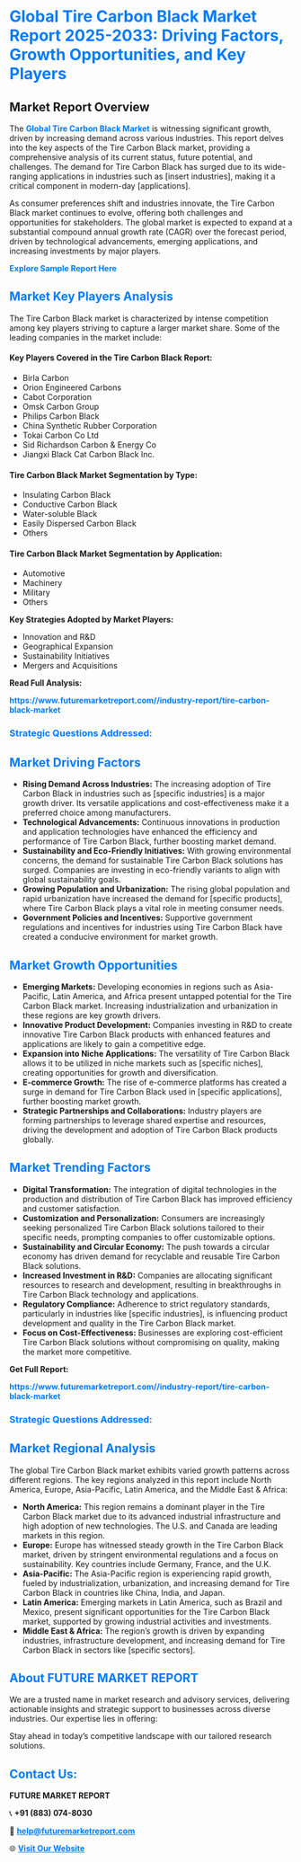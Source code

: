 <h1 style="color: #007BFF;">Global Tire Carbon Black Market Report 2025-2033: Driving Factors, Growth Opportunities, and Key Players</h1>

<section id="overview">
<h2>Market Report Overview</h2>
<p>The <a href="https://www.futuremarketreport.com//industry-report/tire-carbon-black-market" style="color: #007BFF; text-decoration: none;"><strong>Global Tire Carbon Black Market</strong></a> is witnessing significant growth, driven by increasing demand across various industries. This report delves into the key aspects of the Tire Carbon Black market, providing a comprehensive analysis of its current status, future potential, and challenges. The demand for Tire Carbon Black has surged due to its wide-ranging applications in industries such as [insert industries], making it a critical component in modern-day [applications].</p>
<p>As consumer preferences shift and industries innovate, the Tire Carbon Black market continues to evolve, offering both challenges and opportunities for stakeholders. The global market is expected to expand at a substantial compound annual growth rate (CAGR) over the forecast period, driven by technological advancements, emerging applications, and increasing investments by major players.</p>
</section>

<section id="overview">
<p><a href="https://www.futuremarketreport.com//request-sample/reportId=53010" style="color: #007BFF; text-decoration: none;"><strong>Explore Sample Report Here</strong></a></p>
</section>

<section id="key-players">
<h2 style="color: #007BFF;">Market Key Players Analysis</h2>
<p>The Tire Carbon Black market is characterized by intense competition among key players striving to capture a larger market share. Some of the leading companies in the market include:</p>
<h4>Key Players Covered in the Tire Carbon Black Report:</h4>
<ul><li>Birla Carbon</li><li>Orion Engineered Carbons</li><li>Cabot Corporation</li><li>Omsk Carbon Group</li><li>Philips Carbon Black</li><li>China Synthetic Rubber Corporation</li><li>Tokai Carbon Co Ltd</li><li>Sid Richardson Carbon &amp; Energy Co</li><li>Jiangxi Black Cat Carbon Black Inc.</li></ul>
<h4>Tire Carbon Black Market Segmentation by Type:</h4>
<ul><li>Insulating Carbon Black</li><li>Conductive Carbon Black</li><li>Water-soluble Black</li><li>Easily Dispersed Carbon Black</li><li>Others</li></ul>

<h4>Tire Carbon Black Market Segmentation by Application:</h4>
<ul><li>Automotive</li><li>Machinery</li><li>Military</li><li>Others</li></ul>
<p><strong>Key Strategies Adopted by Market Players:</strong></p>
<ul>
<li>Innovation and R&D</li>
<li>Geographical Expansion</li>
<li>Sustainability Initiatives</li>
<li>Mergers and Acquisitions</li>
</ul>
</section>

<section>
<p><strong>Read Full Analysis: </strong></p><a href="https://www.futuremarketreport.com//industry-report/tire-carbon-black-market" style="color: #007BFF; text-decoration: none;"><strong>https://www.futuremarketreport.com//industry-report/tire-carbon-black-market</strong></a>
<h3 style="color: #007BFF;">Strategic Questions Addressed:</h3>
</section>

<section id="driving-factors">
<h2 style="color: #007BFF;">Market Driving Factors</h2>
<ul>
<li><strong>Rising Demand Across Industries:</strong> The increasing adoption of Tire Carbon Black in industries such as [specific industries] is a major growth driver. Its versatile applications and cost-effectiveness make it a preferred choice among manufacturers.</li>
<li><strong>Technological Advancements:</strong> Continuous innovations in production and application technologies have enhanced the efficiency and performance of Tire Carbon Black, further boosting market demand.</li>
<li><strong>Sustainability and Eco-Friendly Initiatives:</strong> With growing environmental concerns, the demand for sustainable Tire Carbon Black solutions has surged. Companies are investing in eco-friendly variants to align with global sustainability goals.</li>
<li><strong>Growing Population and Urbanization:</strong> The rising global population and rapid urbanization have increased the demand for [specific products], where Tire Carbon Black plays a vital role in meeting consumer needs.</li>
<li><strong>Government Policies and Incentives:</strong> Supportive government regulations and incentives for industries using Tire Carbon Black have created a conducive environment for market growth.</li>
</ul>
</section>

<section id="growth-opportunities">
<h2 style="color: #007BFF;">Market Growth Opportunities</h2>
<ul>
<li><strong>Emerging Markets:</strong> Developing economies in regions such as Asia-Pacific, Latin America, and Africa present untapped potential for the Tire Carbon Black market. Increasing industrialization and urbanization in these regions are key growth drivers.</li>
<li><strong>Innovative Product Development:</strong> Companies investing in R&D to create innovative Tire Carbon Black products with enhanced features and applications are likely to gain a competitive edge.</li>
<li><strong>Expansion into Niche Applications:</strong> The versatility of Tire Carbon Black allows it to be utilized in niche markets such as [specific niches], creating opportunities for growth and diversification.</li>
<li><strong>E-commerce Growth:</strong> The rise of e-commerce platforms has created a surge in demand for Tire Carbon Black used in [specific applications], further boosting market growth.</li>
<li><strong>Strategic Partnerships and Collaborations:</strong> Industry players are forming partnerships to leverage shared expertise and resources, driving the development and adoption of Tire Carbon Black products globally.</li>
</ul>
</section>

<section id="trending-factors">
<h2 style="color: #007BFF;">Market Trending Factors</h2>
<ul>
<li><strong>Digital Transformation:</strong> The integration of digital technologies in the production and distribution of Tire Carbon Black has improved efficiency and customer satisfaction.</li>
<li><strong>Customization and Personalization:</strong> Consumers are increasingly seeking personalized Tire Carbon Black solutions tailored to their specific needs, prompting companies to offer customizable options.</li>
<li><strong>Sustainability and Circular Economy:</strong> The push towards a circular economy has driven demand for recyclable and reusable Tire Carbon Black solutions.</li>
<li><strong>Increased Investment in R&D:</strong> Companies are allocating significant resources to research and development, resulting in breakthroughs in Tire Carbon Black technology and applications.</li>
<li><strong>Regulatory Compliance:</strong> Adherence to strict regulatory standards, particularly in industries like [specific industries], is influencing product development and quality in the Tire Carbon Black market.</li>
<li><strong>Focus on Cost-Effectiveness:</strong> Businesses are exploring cost-efficient Tire Carbon Black solutions without compromising on quality, making the market more competitive.</li>
</ul>
</section>

<section>
<p><strong>Get Full Report: </strong></p><a href="https://www.futuremarketreport.com//industry-report/tire-carbon-black-market" style="color: #007BFF; text-decoration: none;"><strong>https://www.futuremarketreport.com//industry-report/tire-carbon-black-market</strong></a>
<h3 style="color: #007BFF;">Strategic Questions Addressed:</h3>
</section>


<section id="regional-analysis">
<h2 style="color: #007BFF;">Market Regional Analysis</h2>
<p>The global Tire Carbon Black market exhibits varied growth patterns across different regions. The key regions analyzed in this report include North America, Europe, Asia-Pacific, Latin America, and the Middle East & Africa:</p>
<ul>
<li><strong>North America:</strong> This region remains a dominant player in the Tire Carbon Black market due to its advanced industrial infrastructure and high adoption of new technologies. The U.S. and Canada are leading markets in this region.</li>
<li><strong>Europe:</strong> Europe has witnessed steady growth in the Tire Carbon Black market, driven by stringent environmental regulations and a focus on sustainability. Key countries include Germany, France, and the U.K.</li>
<li><strong>Asia-Pacific:</strong> The Asia-Pacific region is experiencing rapid growth, fueled by industrialization, urbanization, and increasing demand for Tire Carbon Black in countries like China, India, and Japan.</li>
<li><strong>Latin America:</strong> Emerging markets in Latin America, such as Brazil and Mexico, present significant opportunities for the Tire Carbon Black market, supported by growing industrial activities and investments.</li>
<li><strong>Middle East & Africa:</strong> The region’s growth is driven by expanding industries, infrastructure development, and increasing demand for Tire Carbon Black in sectors like [specific sectors].</li>
</ul>
</section>

<footer>
<h2 style="color: #007BFF;">About FUTURE MARKET REPORT</h2>
<p>We are a trusted name in market research and advisory services, delivering actionable insights and strategic support to businesses across diverse industries. Our expertise lies in offering:</p>

<p>Stay ahead in today’s competitive landscape with our tailored research solutions.</p>

<h2 style="color: #007BFF;">Contact Us:</h2>
<p><strong>FUTURE MARKET REPORT</strong></p>
<p>📞 <strong>+91 (883) 074-8030</strong></p>
<p>📧 <strong><a href="mailto:help@futuremarketreport.com" style="color: #007BFF;">help@futuremarketreport.com</a></strong></p>
<p>🌐 <strong><a href="https://www.futuremarketreport.com/" style="color: #007BFF;">Visit Our Website</a></strong></p>
</footer>